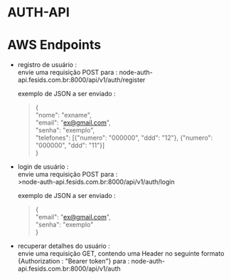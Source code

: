 # AUTH-API

# AWS Endpoints

- registro de usuário : <br />
  envie uma requisição POST para : node-auth-api.fesids.com.br:8000/api/v1/auth/register <br />

  exemplo de JSON a ser enviado :
  > { <br />
    "nome": "exname", <br />
    "email": "ex@gmail.com", <br />
    "senha": "exemplo", <br />
    "telefones": [{"numero": "000000", "ddd": "12"}, {"numero": "000000", "ddd": "11"}]<br />
  }
  

- login de usuário : <br />
  envie uma requisição POST para : <br /> >node-auth-api.fesids.com.br:8000/api/v1/auth/login <br />

   exemplo de JSON a ser enviado :
    > {<br />
      "email": "ex@gmail.com",<br />
      "senha": "exemplo"<br />
    }


- recuperar detalhes do usuário : <br />
     envie uma requisição GET, contendo uma Header no seguinte formato {Authorization : "Bearer token"}   para : node-auth-api.fesids.com.br:8000/api/v1/auth

  
